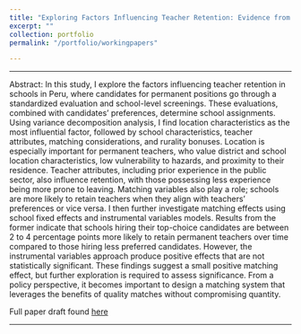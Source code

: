 ```yaml
---
title: "Exploring Factors Influencing Teacher Retention: Evidence from Peru"
excerpt: ""
collection: portfolio
permalink: "/portfolio/workingpapers"

---
```


---

Abstract: In this study, I explore the factors influencing teacher retention in schools in Peru, where candidates for permanent positions go through a standardized evaluation and school-level screenings. These evaluations, combined with candidates’ preferences, determine school assignments. Using variance decomposition analysis, I find location characteristics as the most influential factor, followed by school characteristics, teacher attributes, matching considerations, and rurality bonuses. Location is especially important for permanent teachers, who value district and school location characteristics, low vulnerability to hazards, and proximity to their residence. Teacher attributes, including prior experience in the public sector, also influence retention, with those possessing less experience being more prone to leaving. Matching variables also play a role; schools are more likely to retain teachers
when they align with teachers’ preferences or vice versa. I then further investigate matching effects using school fixed effects and instrumental variables models. Results from the former indicate that schools hiring their top-choice candidates are between 2 to 4 percentage points more likely to retain permanent teachers over time compared to those hiring less preferred candidates. However, the instrumental variables approach produce positive effects that are not statistically significant. These findings suggest a small positive matching effect, but further exploration is required to assess significance. From a policy perspective, it becomes important to design a matching system that leverages the benefits of quality matches without compromising quantity.

Full paper draft found [here](Colorism.pdf)

---